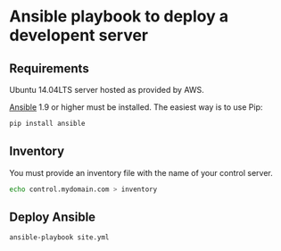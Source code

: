 Ansible playbook to deploy a developent server
==============================================

Requirements
------------

Ubuntu 14.04LTS server hosted as provided by AWS.

[Ansible](http://ansible.com) 1.9 or higher must be installed.  The easiest way
is to use Pip:

```bash
pip install ansible
```

Inventory
---------

You must provide an inventory file with the name of your control server.

```bash
echo control.mydomain.com > inventory
```

Deploy Ansible
--------------

```bash
ansible-playbook site.yml
```
